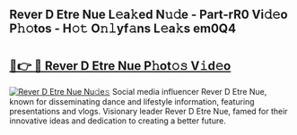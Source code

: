## Rever D Etre Nue L𝚎a𝚔ed N𝚞𝚍e - Part-rR0 Vi𝚍𝚎o P𝚑𝚘tos - H𝚘𝚝 O𝚗𝚕yf𝚊ns L𝚎a𝚔s em0Q4

# <h2><a href="http://kfbrlj.oniu.top/?m=Rever+D+Etre+Nue">🔗👉 🔴 Rever D Etre Nue P𝚑ot𝚘𝚜 V𝚒d𝚎o</a></h2>

[![Rever D Etre Nue Nu𝚍e𝚜](https://i.imgur.com/0qMVB7G.gif)](http://kfbrlj.oniu.top/?m=Rever+D+Etre+Nue)
Social media influencer Rever D Etre Nue, known for disseminating dance and lifestyle information, featuring presentations and vlogs. Visionary leader Rever D Etre Nue, famed for their innovative ideas and dedication to creating a better future.  
